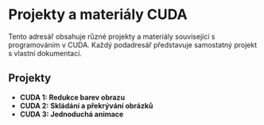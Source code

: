 # Projekty a materiály CUDA

Tento adresář obsahuje různé projekty a materiály související s programováním v CUDA. Každý podadresář představuje samostatný projekt s vlastní dokumentací.

## Projekty

*   **CUDA 1: Redukce barev obrazu**
*   **CUDA 2: Skládání a překrývání obrázků**
*   **CUDA 3: Jednoduchá animace**
